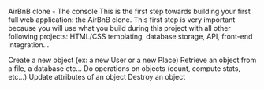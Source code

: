 AirBnB clone - The console
This is the first step towards building your first full web application: the AirBnB clone.
This first step is very important because you will use what you build during this project with all other following projects:
HTML/CSS templating, database storage, API, front-end integration…

Create a new object (ex: a new User or a new Place)
Retrieve an object from a file, a database etc…
Do operations on objects (count, compute stats, etc…)
Update attributes of an object
Destroy an object
